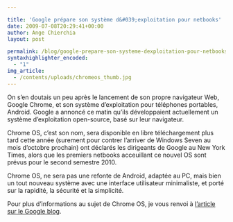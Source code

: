 ```yaml
---

title: 'Google prépare son système d&#039;exploitation pour netbooks'
date: 2009-07-08T20:29:41+00:00
author: Ange Chierchia
layout: post

permalink: /blog/google-prepare-son-systeme-dexploitation-pour-netbooks/
syntaxhighlighter_encoded:
  - "1"
img_article:
  - /contents/uploads/chromeos_thumb.jpg
---
```

On s&rsquo;en doutais un peu après le lancement de son propre navigateur Web, Google Chrome, et son système d&rsquo;exploitation pour téléphones portables, Android. Google a annoncé ce matin qu&rsquo;ils développaient actuellement un système d&rsquo;exploitation open-source, basé sur leur navigateur.<!--more-->

Chrome OS, c&rsquo;est son nom, sera disponible en libre téléchargement plus tard cette année (surement pour contrer l&rsquo;arriver de Windows Seven au mois d&rsquo;octobre prochain) ont déclarés les dirigeants de Google au New York Times, alors que les premiers netbooks acceuillant ce nouvel OS sont prévus pour le second semestre 2010.

Chrome OS, ne sera pas une refonte de Android, adaptée au PC, mais bien un tout nouveau système avec une interface utilisateur minimaliste, et porté sur la rapidité, la sécurité et la simplicité.

Pour plus d&rsquo;informations au sujet de Chrome OS, je vous renvoi à <a title="Introducing Google Chrome OS" href="http://googleblog.blogspot.com/2009/07/introducing-google-chrome-os.html" target="_blank">l&rsquo;article sur le Google blog</a>.

<p style="text-align: center;">
  <img class="aligncenter" src="http://i0.wp.com/chezmike.files.wordpress.com/2008/09/chrome.jpg?resize=261%2C300" alt="" data-recalc-dims="1" />
</p>